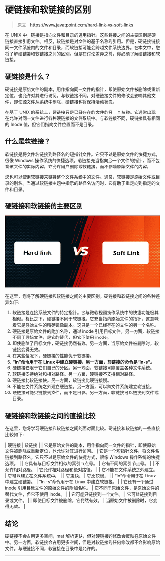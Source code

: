 # 硬链接和软链接的区别

> 原文：<https://www.javatpoint.com/hard-link-vs-soft-links>

在 UNIX 中，链接是指向文件和目录的通用指针。这些链接之间的主要区别是硬链接直接引用文件。相反，软链接是对文件的基于名称的引用。但是，硬链接链接同一文件系统内的文件和目录，而软链接可能会跨越文件系统边界。在本文中，您将了解硬链接和软链接之间的区别。但是在讨论差异之前，你必须了解硬链接和软链接。

## 硬链接是什么？

硬链接是原始文件的副本，用作指向同一文件的指针，即使原始文件被删除或重新定位，也允许对其进行访问。与软链接不同，对硬链接文件的修改会影响其他文件，即使源文件从系统中删除，硬链接也将保持活动状态。

在基于 UNIX 的系统上，硬链接只是已经存在的文件的另一个名称。它通常出现在允许对同一文件进行各种硬链接的文件系统中。与软链接不同，硬链接具有相同的 Inode 值，但它们指向文件位置而不是目录。

## 什么是软链接？

软链接是将文件名链接到路径名的短指针文件。它只不过是原始文件的快捷方式，很像 Windows 操作系统的快捷选项。软链接充当指向另一个文件的指针，而不包含该文件的实际内容。它允许用户删除或软链接，而不影响原始文件的内容。

您也可以使用软链接来链接整个文件系统中的文件。通常，软链接是原始文件或目录的别名。当通过软链接主题中指示的路径名访问时，它有助于重定向到指定的文件和目录。

## 硬链接和软链接的主要区别

![Difference between Hard Link and Soft Links](img/af9d3dc0156e9ce2b75265f66adcc546.png)

在这里，您将了解硬链接和软链接之间的主要区别。硬链接和软链接之间的各种差异如下:

1.  软链接是连接系统文件的特定指针。它与微软视窗操作系统中的快捷功能极其相似。相比之下，硬链接不同于软链接。它充当指向原始文件的指针，这意味着它是原始文件的精确镜像副本。这只是一个已经存在的文件的另一个名称。
2.  硬链接是原始文件的附加名称，通过 inode 引用目标文件。另一方面，软链接不同于原始文件，是它的替代，但它不使用 inode。
3.  即使删除了目标文件，硬链接仍然有效。另一方面，当原始文件被删除时，软链接变得无效。
4.  在某些情况下，硬链接的性能优于软链接。
5.  **“ln”**命令用于在 Linux 中建立硬链接。另一方面，软链接的命令是**“ln-s”。**
6.  硬链接仅限于它们自己的分区。另一方面，软链接可能覆盖各种文件系统。
7.  软链接支持绝对和相对路径。另一方面，硬链接不支持相对路径。
8.  硬链接比软链接快。另一方面，软链接比硬链接慢。
9.  不能在文件系统之外建立硬链接。另一方面，可以跨文件系统建立软链接。
10.  硬链接可能只链接到文件，而不是目录。另一方面，软链接可以链接到文件或目录。

## 硬链接和软链接之间的直接比较

在这里，您将学习硬链接和软链接之间的面对面比较。硬链接和软链接的一些直接比较如下:

| 硬链接 | 软链接 |
| 它是原始文件的副本，用作指向同一文件的指针，即使原始文件被删除或重新定位，也允许对其进行访问。 | 它是一个短指针文件，将文件名链接到路径名。它只不过是原始文件的快捷方式，很像 Windows 操作系统的快捷选项。 |
| 它具有与目标文件相似的索引节点号。 | 它有不同的索引节点号。 |
| 不允许相对路径。 | 它允许相对路径和绝对路径。 |
| 它不能在文件系统之外建立。 | 它可以建立在文件系统中。 |
| 它更快。 | 它比较慢。 |
| “ln”命令用于在 Linux 中建立硬链接。 | “ln -s”命令用于在 Linux 中建立软链接。 |
| 它还有一个通过 inode 引用目标文件的原始文件的附加名称。 | 它不同于原始文件，是原始文件的替代文件，但它不使用 inode。 |
| 它可能只链接到一个文件。 | 它可以链接到目录或文件。 |
| 即使目标文件被删除，它仍然有效。 | 当原始文件被删除时，它变得无效。 |

## 结论

硬链接不会占用更多空间，mat 解析更快，但对硬链接的修改会反映在原始文件中。另一方面，软链接会占用更多空间，但是对软链接的任何修改都不会影响原始文件。与硬链接不同，软链接在目录中是允许的。

* * *